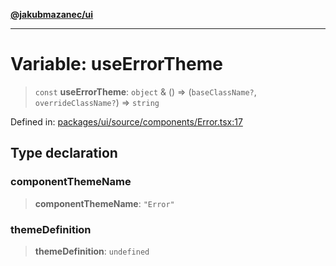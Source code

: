 [**@jakubmazanec/ui**](../README.md)

---

# Variable: useErrorTheme

> `const` **useErrorTheme**: `object` & () => (`baseClassName?`, `overrideClassName?`) => `string`

Defined in:
[packages/ui/source/components/Error.tsx:17](https://github.com/jakubmazanec/tools/blob/dccfe8e5cee218e88ff4db59e4bf460975897c58/packages/ui/source/components/Error.tsx#L17)

## Type declaration

### componentThemeName

> **componentThemeName**: `"Error"`

### themeDefinition

> **themeDefinition**: `undefined`
